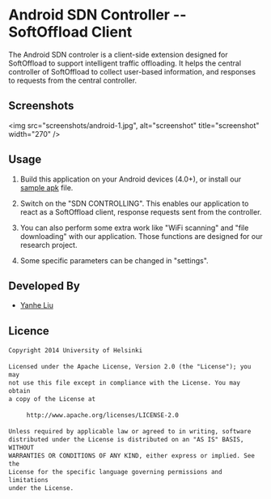 # Android SDN Controller -- SoftOffload Client

The Android SDN controler is a client-side extension designed for SoftOffload to support intelligent traffic offloading. It helps the central controller of SoftOffload to collect user-based information, and responses to requests from the central controller.


## Screenshots

<img src="screenshots/android-1.jpg", alt="screenshot" title="screenshot" width="270" />


## Usage

1. Build this application on your Android devices (4.0+), or install our [sample apk](http://www.cs.helsinki.fi/group/eit-sdn/files/SDNController_sample.apk) file.

2. Switch on the "SDN CONTROLLING". This enables our application to react as a SoftOffload client, response requests sent from the controller.

3. You can also perform some extra work like "WiFi scanning" and "file downloading" with our application. Those functions are designed for our research project.

4. Some specific parameters can be changed in "settings".


## Developed By

* [Yanhe Liu](https://github.com/kissghosts)

## Licence

    Copyright 2014 University of Helsinki

    Licensed under the Apache License, Version 2.0 (the "License"); you may
    not use this file except in compliance with the License. You may obtain
    a copy of the License at

         http://www.apache.org/licenses/LICENSE-2.0

    Unless required by applicable law or agreed to in writing, software
    distributed under the License is distributed on an "AS IS" BASIS, WITHOUT
    WARRANTIES OR CONDITIONS OF ANY KIND, either express or implied. See the
    License for the specific language governing permissions and limitations
    under the License.
